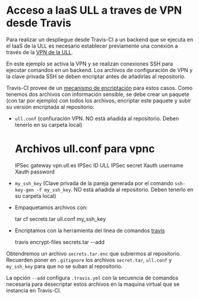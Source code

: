 # Acceso a IaaS ULL a traves de VPN desde Travis

Para realizar un despliegue desde Travis-CI a un backend que se ejecuta 
en el IaaS de la ULL es necesario establecer previamente una conexión a
través de la 
[VPN de la ULL](https://www.ull.es/servicios/stic/2016/05/10/servicio-de-vpn-de-la-ull/).

En este ejemplo se activa la VPN y se realizan conexiones SSH para ejecutar
comandos en un backend. Los archivos de configuración de VPN y la clave 
privada SSH se deben encriptar antes de añadirlas al repositorio. 

Travis-CI provee de un 
[mecanismo de encriptación](https://docs.travis-ci.com/user/encrypting-files/) 
para estos casos. Como tenemos dos archivos con información sensible, 
se debe crear un paquete (con tar por ejemplo) con todos los archivos, 
encriptar este paquete y subir su versión encriptada al repositorio:

 - `ull.conf` (confiuración VPN. NO está añadida al repositorio. Deben 
    tenerlo en su carpeta local)

    # Archivos ull.conf para vpnc
    IPSec gateway vpn.ull.es
    IPSec ID ULL
    IPSec secret <PSK ULL VPN key>
    Xauth username <your-ULL-username>
    Xauth password <your-ULL-passwd>

 - `my_ssh_key` (Clave privada de la pareja generada por el comando 
   `ssh-key-gen -f my_ssh_key`. NO está añadida al repositorio. Deben 
    tenerlo en su carpeta local)
 
 - Empaquetamos archivos con: 
   
    tar cf secrets.tar ull.conf my_ssh_key

 - Encriptamos con la herramienta del linea de comandos [travis](https://github.com/travis-ci/travis.rb#readme)

    travis encrypt-files secrets.tar --add

Obtendremos un archivo `secrets.tar.enc` que subiermos al repositorio. 
Recuerden poner en `.gitignore` los archivos `secret.tar`, `ull.conf` 
y `my_ssh_key` para que no se suban al repositorio. 

La opción `--add` configura `.travis.yml` con la secuencia de comandos 
necesaria para desecriptar estos archivos en la maquina virtual que se 
instancia en Travis-CI.

